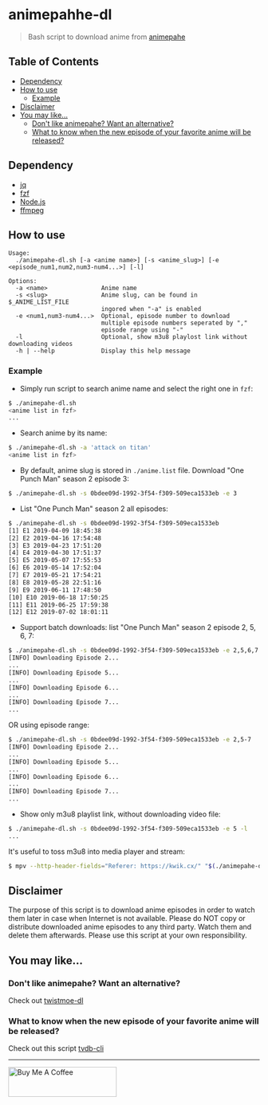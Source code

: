 # animepahhe-dl

> Bash script to download anime from [animepahe](https://animepahe.com/)

## Table of Contents

- [Dependency](#dependency)
- [How to use](#how-to-use)
  - [Example](#example)
- [Disclaimer](#disclaimer)
- [You may like...](#you-may-like)
  - [Don't like animepahe? Want an alternative?](#dont-like-animepahe-want-an-alternative)
  - [What to know when the new episode of your favorite anime will be released?](#what-to-know-when-the-new-episode-of-your-favorite-anime-will-be-released)

## Dependency

- [jq](https://stedolan.github.io/jq/)
- [fzf](https://github.com/junegunn/fzf)
- [Node.js](https://nodejs.org/en/download/)
- [ffmpeg](https://ffmpeg.org/download.html)

## How to use

```
Usage:
  ./animepahe-dl.sh [-a <anime name>] [-s <anime_slug>] [-e <episode_num1,num2,num3-num4...>] [-l]

Options:
  -a <name>               Anime name
  -s <slug>               Anime slug, can be found in $_ANIME_LIST_FILE
                          ingored when "-a" is enabled
  -e <num1,num3-num4...>  Optional, episode number to download
                          multiple episode numbers seperated by ","
                          episode range using "-"
  -l                      Optional, show m3u8 playlost link without downloading videos
  -h | --help             Display this help message
```

### Example

- Simply run script to search anime name and select the right one in `fzf`:

```bash
$ ./animepahe-dl.sh
<anime list in fzf>
...
```

- Search anime by its name:

```bash
$ ./animepahe-dl.sh -a 'attack on titan'
<anime list in fzf>
```

- By default, anime slug is stored in `./anime.list` file. Download "One Punch Man" season 2 episode 3:

```bash
$ ./animepahe-dl.sh -s 0bdee09d-1992-3f54-f309-509eca1533eb -e 3
```

- List "One Punch Man" season 2 all episodes:

```bash
$ ./animepahe-dl.sh -s 0bdee09d-1992-3f54-f309-509eca1533eb
[1] E1 2019-04-09 18:45:38
[2] E2 2019-04-16 17:54:48
[3] E3 2019-04-23 17:51:20
[4] E4 2019-04-30 17:51:37
[5] E5 2019-05-07 17:55:53
[6] E6 2019-05-14 17:52:04
[7] E7 2019-05-21 17:54:21
[8] E8 2019-05-28 22:51:16
[9] E9 2019-06-11 17:48:50
[10] E10 2019-06-18 17:50:25
[11] E11 2019-06-25 17:59:38
[12] E12 2019-07-02 18:01:11
```

- Support batch downloads: list "One Punch Man" season 2 episode 2, 5, 6, 7:

```bash
$ ./animepahe-dl.sh -s 0bdee09d-1992-3f54-f309-509eca1533eb -e 2,5,6,7
[INFO] Downloading Episode 2...
...
[INFO] Downloading Episode 5...
...
[INFO] Downloading Episode 6...
...
[INFO] Downloading Episode 7...
...
```

OR using episode range:

```bash
$ ./animepahe-dl.sh -s 0bdee09d-1992-3f54-f309-509eca1533eb -e 2,5-7
[INFO] Downloading Episode 2...
...
[INFO] Downloading Episode 5...
...
[INFO] Downloading Episode 6...
...
[INFO] Downloading Episode 7...
...
```

- Show only m3u8 playlist link, without downloading video file:

```bash
$ ./animepahe-dl.sh -s 0bdee09d-1992-3f54-f309-509eca1533eb -e 5 -l
...
```

It's useful to toss m3u8 into media player and stream:

```bash
$ mpv --http-header-fields="Referer: https://kwik.cx/" "$(./animepahe-dl.sh -s 0bdee09d-1992-3f54-f309-509eca1533eb -e 5 -l)"
```

## Disclaimer

The purpose of this script is to download anime episodes in order to watch them later in case when Internet is not available. Please do NOT copy or distribute downloaded anime episodes to any third party. Watch them and delete them afterwards. Please use this script at your own responsibility.

## You may like...

### Don't like animepahe? Want an alternative?

Check out [twistmoe-dl](https://github.com/KevCui/twistmoe-dl)

### What to know when the new episode of your favorite anime will be released?

Check out this script [tvdb-cli](https://github.com/KevCui/tvdb-cli)

---

<a href="https://www.buymeacoffee.com/kevcui" target="_blank"><img src="https://cdn.buymeacoffee.com/buttons/v2/default-orange.png" alt="Buy Me A Coffee" height="60px" width="217px"></a>

```

```